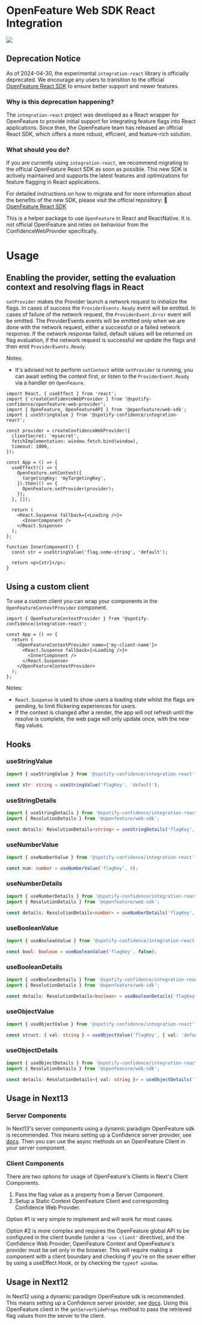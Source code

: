 # OpenFeature Web SDK React Integration

![](https://img.shields.io/badge/lifecycle-deprecated-a0c3d2.svg)

## Deprecation Notice

As of 2024-04-30, the experimental `integration-react` library is officially deprecated. We encourage any users to transition to the official [OpenFeature React SDK](https://github.com/open-feature/js-sdk/blob/main/packages/react/README.md) to ensure better support and newer features.

### Why is this deprecation happening?

The `integration-react` project was developed as a React wrapper for OpenFeature to provide initial support for integrating feature flags into React applications. Since then, the OpenFeature team has released an official React SDK, which offers a more robust, efficient, and feature-rich solution.

### What should you do?

If you are currently using `integration-react`, we recommend migrating to the official OpenFeature React SDK as soon as possible. This new SDK is actively maintained and supports the latest features and optimizations for feature flagging in React applications.

For detailed instructions on how to migrate and for more information about the benefits of the new SDK, please visit the official repository: 🔗 [OpenFeature React SDK](https://github.com/open-feature/js-sdk/blob/main/packages/react/README.md)

This is a helper package to use `OpenFeature` in React and ReactNative. It is not official OpenFeature and relies on behaviour from
the ConfidenceWebProvider specifically.

# Usage

## Enabling the provider, setting the evaluation context and resolving flags in React

`setProvider` makes the Provider launch a network request to initialize the flags. In cases of success the `ProviderEvents.Ready`
event will be emitted. In cases of failure of the network request, the `ProviderEvent.Error` event will be emitted. The
ProviderEvents events will be emitted only when we are done with the network request, either a successful or a failed
network response. If the network response failed, default values will be returned on flag evaluation, if the network
request is successful we update the flags and then emit `ProviderEvents.Ready`.

Notes:

- It's advised not to perform `setContext` while `setProvider` is running, you can await setting the context first, or listen to the `ProviderEvent.Ready` via a handler on `OpenFeaure`.

```tsx
import React, { useEffect } from 'react';
import { createConfidenceWebProvider } from '@spotify-confidence/openfeature-web-provider';
import { OpenFeature, OpenFeatureAPI } from '@openfeature/web-sdk';
import { useStringValue } from '@spotify-confidence/integration-react';

const provider = createConfidenceWebProvider({
  clientSecret: 'mysecret',
  fetchImplementation: window.fetch.bind(window),
  timeout: 1000,
});

const App = () => {
  useEffect(() => {
    OpenFeature.setContext({
      targetingKey: 'myTargetingKey',
    }).then(() => {
      OpenFeature.setProvider(provider);
    });
  }, []);

  return (
    <React.Suspense fallback={<Loading />}>
      <InnerComponent />
    </React.Suspense>
  );
};

function InnerComponent() {
  const str = useStringValue('flag.some-string', 'default');

  return <p>{str}</p>;
}
```

## Using a custom client

To use a custom client you can wrap your components in the `OpenFeatureContextProvider` component.

```tsx
import { OpenFeatureContextProvider } from '@spotify-confidence/integration-react';

const App = () => {
  return (
    <OpenFeatureContextProvider name={'my-client-name'}>
      <React.Suspense fallback={<Loading />}>
        <InnerComponent />
      </React.Suspense>
    </OpenFeatureContextProvider>
  );
};
```

Notes:

- `React.Suspense` is used to show users a loading state whilst the flags are pending, to limit flickering experiences for users.
- If the context is changed after a render, the app will not refresh until the resolve is complete, the web page will only update once, with the new flag values.

## Hooks

### useStringValue

```ts
import { useStringValue } from '@spotify-confidence/integration-react';

const str: string = useStringValue('flagKey', 'default');
```

### useStringDetails

```ts
import { useStringDetails } from '@spotify-confidence/integration-react';
import { ResolutionDetails } from '@openfeature/web-sdk';

const details: ResolutionDetails<string> = useStringDetails('flagKey', 'default');
```

### useNumberValue

```ts
import { useNumberValue } from '@spotify-confidence/integration-react';

const num: number = useNumberValue('flagKey', 0);
```

### useNumberDetails

```ts
import { useNumberDetails } from '@spotify-confidence/integration-react';
import { ResolutionDetails } from '@openfeature/web-sdk';

const details: ResolutionDetails<number> = useNumberDetails('flagKey', 0);
```

### useBooleanValue

```ts
import { useBooleanValue } from '@spotify-confidence/integration-react';

const bool: boolean = useBooleanValue('flagKey', false);
```

### useBooleanDetails

```ts
import { useBooleanDetails } from '@spotify-confidence/integration-react';
import { ResolutionDetails } from '@openfeature/web-sdk';

const details: ResolutionDetails<boolean> = useBooleanDetails('flagKey', false);
```

### useObjectValue

```ts
import { useObjectValue } from '@spotify-confidence/integration-react';

const struct: { val: string } = useObjectValue('flagKey', { val: 'default' });
```

### useObjectDetails

```ts
import { useObjectDetails } from '@spotify-confidence/integration-react';
import { ResolutionDetails } from '@openfeature/web-sdk';

const details: ResolutionDetails<{ val: string }> = useObjectDetails('flagKey', { val: 'default' });
```

## Usage in Next13

### Server Components

In Next13's server components using a dynamic paradigm OpenFeature sdk is recommended. This means setting up a
Confidence server provider, see [docs](../openfeature-server-provider/README.md). Then you can use the async methods on
an OpenFeature Client in your server component.

### Client Components

There are two options for usage of OpenFeature's Clients in Next's Client Components.

1.  Pass the flag value as a property from a Server Component.
1.  Setup a Static Context OpenFeature Client and corresponding Confidence Web Provider.

Option #1 is very simple to implement and will work for most cases.

Option #2 is more complex and requires the OpenFeature global API to be configured in the client bundle (under a
`'use client'` directive), and the Confidence Web Provider, OpenFeature Context and OpenFeature's provider must be
set only in the browser. This will require making a component with a client boundary and checking if you're on the sever
either by using a useEffect Hook, or by checking the `typeof window`.

## Usage in Next12

In Next12 using a dynamic paradigm OpenFeature sdk is recommended. This means setting up a
Confidence server provider, see [docs](../openfeature-server-provider/README.md). Using this OpenFeature client in the
`getServerSideProps` method to pass the retrieved flag values from the server to the client.
